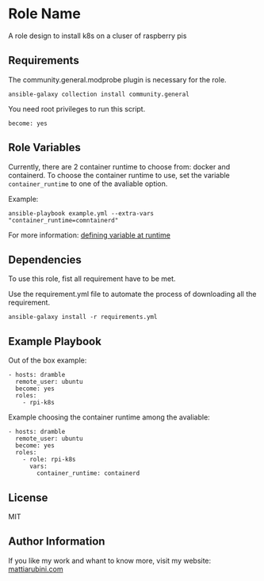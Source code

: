 Role Name
=========

A role design to install k8s on a cluser of raspberry pis

Requirements
------------

The community.general.modprobe plugin is necessary for the role.

    ansible-galaxy collection install community.general

You need root privileges to run this script.

    become: yes

Role Variables
--------------

Currently, there are 2 container runtime to choose from: docker and containerd.
To choose the container runtime to use, set the variable `container_runtime` to one of the avaliable option.

Example:

    ansible-playbook example.yml --extra-vars "container_runtime=comntainerd"

For more information: [defining variable at runtime](https://docs.ansible.com/ansible/latest/user_guide/playbooks_variables.html#defining-variables-at-runtime)

Dependencies
------------

To use this role, fist all requirement have to be met.

Use the requirement.yml file to automate the process of downloading all the requirement.

    ansible-galaxy install -r requirements.yml

Example Playbook
----------------

Out of the box example:

    - hosts: dramble
      remote_user: ubuntu
      become: yes
      roles:
        - rpi-k8s

Example choosing the container runtime among the avaliable:

    - hosts: dramble
      remote_user: ubuntu
      become: yes
      roles:
        - role: rpi-k8s
          vars:
            container_runtime: containerd

License
-------

MIT

Author Information
------------------

If you like my work and whant to know more, visit my website:
[mattiarubini.com](https://mattiarubini.com)
